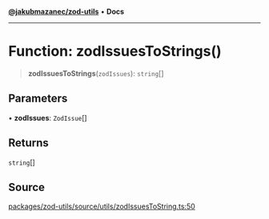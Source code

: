[**@jakubmazanec/zod-utils**](../README.md) • **Docs**

---

# Function: zodIssuesToStrings()

> **zodIssuesToStrings**(`zodIssues`): `string`[]

## Parameters

• **zodIssues**: `ZodIssue`[]

## Returns

`string`[]

## Source

[packages/zod-utils/source/utils/zodIssuesToString.ts:50](https://github.com/jakubmazanec/js-tools/blob/0a7ca643260718f11723fa4df4f144d2d5a8a885/packages/zod-utils/source/utils/zodIssuesToString.ts#L50)

